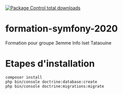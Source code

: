 [![Package Control total downloads](https://img.shields.io/packagecontrol/dt/SwitchDictionary.svg)](https://packagecontrol.io/packages/SwitchDictionary)

# formation-symfony-2020
Formation pour groupe 3emme Info Iset Tataouine 
# Etapes d'installation
```
composer install
php bin/console doctrine:database:create
php bin/console doctrine:migrations:migrate
```
